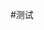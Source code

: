 <!--
 * @Author: 18794202870 8023630+xiaofu2870@user.noreply.gitee.com
 * @Date: 2024-08-17 11:21:59
 * @LastEditors: 18794202870 8023630+xiaofu2870@user.noreply.gitee.com
 * @LastEditTime: 2024-08-17 11:22:10
 * @FilePath: \xiaofu500\cesium-master\readme.md
 * @Description: 这是默认设置,请设置`customMade`, 打开koroFileHeader查看配置 进行设置: https://github.com/OBKoro1/koro1FileHeader/wiki/%E9%85%8D%E7%BD%AE
-->
#测试